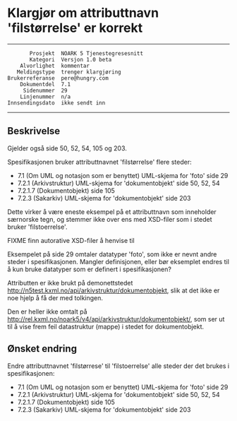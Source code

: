 Klargjør om attributtnavn 'filstørrelse' er korrekt
===================================================

 ------------------  ---------------------------------
           Prosjekt  NOARK 5 Tjenestegresesnitt
           Kategori  Versjon 1.0 beta
        Alvorlighet  kommentar
       Meldingstype  trenger klargjøring
    Brukerreferanse  pere@hungry.com
        Dokumentdel  7.1
         Sidenummer  29
        Linjenummer  n/a
    Innsendingsdato  ikke sendt inn
 ------------------  ---------------------------------

Beskrivelse
-----------

Gjelder også side 50, 52, 54, 105 og 203.

Spesifikasjonen bruker attributtnavnet 'filstørrelse' flere steder:

 * 7.1 (Om UML og notasjon som er benyttet) UML-skjema for 'foto' side 29
 * 7.2.1 (Arkivstruktur) UML-skjema for 'dokumentobjekt' side 50, 52, 54
 * 7.2.1.7 (Dokumentobjekt) side 105
 * 7.2.3 (Sakarkiv) UML-skjema for 'dokumentobjekt' side 203

Dette virker å være eneste eksempel på et attributtnavn som inneholder
særnorske tegn, og stemmer ikke over ens med XSD-filer som i stedet
bruker 'filstoerrelse'.

FIXME finn autorative XSD-filer å henvise til

Eksempelet på side 29 omtaler datatyper 'foto', som ikke er nevnt
andre steder i spesifikasjonen.  Mangler definisjonen, eller bør
eksemplet endres til å kun bruke datatyper som er definert i
spesifikasjonen?

Attributten er ikke brukt på demonettstedet
http://n5test.kxml.no/api/arkivstruktur/dokumentobjekt, slik at det
ikke er noe hjelp å få der med tolkingen.

Den er heller ikke omtalt på
http://rel.kxml.no/noark5/v4/api/arkivstruktur/dokumentobjekt/, som
ser ut til å vise frem feil datastruktur (mappe) i stedet for
dokumentobjekt.

Ønsket endring
--------------

Endre attributtnavnet 'filstørrese' til 'filstoerrelse' alle steder
der det brukes i spesifikasjonen:

 * 7.1 (Om UML og notasjon som er benyttet) UML-skjema for 'foto' side 29
 * 7.2.1 (Arkivstruktur) UML-skjema for 'dokumentobjekt' side 50, 52, 54
 * 7.2.1.7 (Dokumentobjekt) side 105
 * 7.2.3 (Sakarkiv) UML-skjema for 'dokumentobjekt' side 203
